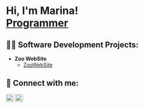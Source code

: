<h1>Hi, I'm Marina! <br/><a href="https://github.com/marinaperdi">Programmer</a>

<h2>👨‍💻 Software Development Projects:</h2>

- <b>Zoo WebSite</b>
  - [ZooWebSite](https://github.com/marinaperdi/Zoo-WebPage)

<h2> 🤳 Connect with me:</h2>

[<img align="left" alt="Marina | LinkedIn" width="22px" src="https://cdn.jsdelivr.net/npm/simple-icons@v3/icons/linkedin.svg" />][linkedin]
[<img align="left" alt="Marina | Instagram" width="22px" src="https://cdn.jsdelivr.net/npm/simple-icons@v3/icons/instagram.svg" />][instagram]

[instagram]: https://www.instagram.com/marinaperdi_04/
[linkedin]: https://linkedin.com/in/marina-perdiguero-6796a0226


